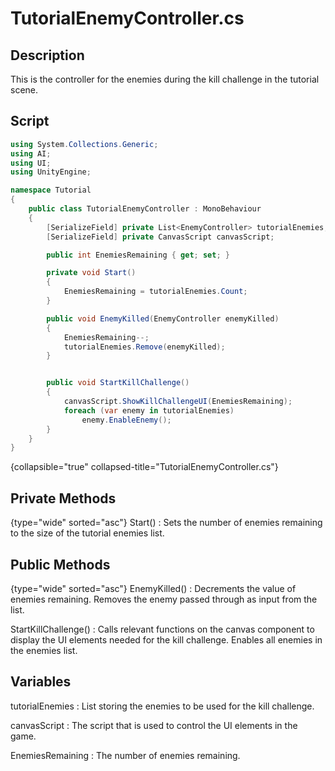 # TutorialEnemyController.cs
<show-structure depth="2" />

## Description
This is the controller for the enemies during the kill challenge in the tutorial scene.
## Script
```C#
using System.Collections.Generic;
using AI;
using UI;
using UnityEngine;

namespace Tutorial
{
    public class TutorialEnemyController : MonoBehaviour
    {
        [SerializeField] private List<EnemyController> tutorialEnemies;
        [SerializeField] private CanvasScript canvasScript;

        public int EnemiesRemaining { get; set; }

        private void Start()
        {
            EnemiesRemaining = tutorialEnemies.Count;
        }

        public void EnemyKilled(EnemyController enemyKilled)
        {
            EnemiesRemaining--;
            tutorialEnemies.Remove(enemyKilled);
        }


        public void StartKillChallenge()
        {
            canvasScript.ShowKillChallengeUI(EnemiesRemaining);
            foreach (var enemy in tutorialEnemies)
                enemy.EnableEnemy();
        }
    }
}

```
{collapsible="true" collapsed-title="TutorialEnemyController.cs"}

## Private Methods
{type="wide" sorted="asc"}
Start()
: Sets the number of enemies remaining to the size of the tutorial enemies list.

## Public Methods
{type="wide" sorted="asc"}
EnemyKilled()
: Decrements the value of enemies remaining.
Removes the enemy passed through as input from the list.

StartKillChallenge()
: Calls relevant functions on the canvas component to display the UI elements needed for the kill challenge.
Enables all enemies in the enemies list.

## Variables
tutorialEnemies
: List storing the enemies to be used for the kill challenge. 

canvasScript
: The script that is used to control the UI elements in the game.

EnemiesRemaining
: The number of enemies remaining.